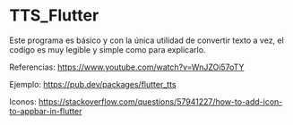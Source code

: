 # TTS_Flutter

Este programa es básico y con la única utilidad de convertir texto a vez, el codigo es muy legible y simple como para explicarlo.

Referencias: https://www.youtube.com/watch?v=WnJZOi57oTY

Ejemplo: https://pub.dev/packages/flutter_tts

Iconos: https://stackoverflow.com/questions/57941227/how-to-add-icon-to-appbar-in-flutter
